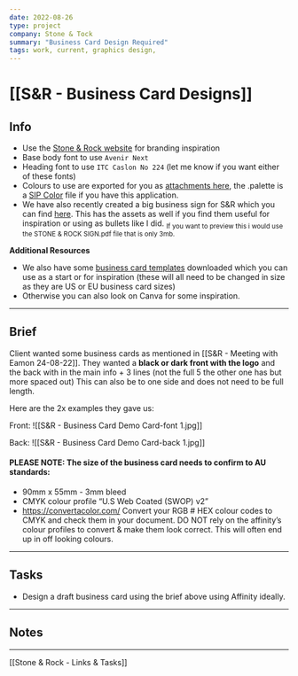 ```yaml
---
date: 2022-08-26
type: project
company: Stone & Tock
summary: "Business Card Design Required"
tags: work, current, graphics design,
---
```


# [[S&R - Business Card Designs]]


## Info
- Use the [Stone & Rock website](https://stoneandrock.com.au/) for branding inspiration
- Base body font to use `Avenir Next`
- Heading font to use `ITC Caslon No 224` (let me know if you want either of these fonts)
- Colours to use are exported for you as [attachments here](https://drive.google.com/drive/folders/1Lg7y3AyK2rYjHxl-TLAAN2U-FD8Z9eFq?usp=sharing), the .palette is a [SIP Color](https://sipapp.io/) file if you have this application.
- We have also recently created a big business sign for S&R which you can find [here](https://drive.google.com/drive/folders/1pNcx8GHm0TZ3Z_SGXaQKokge7bJ9_ddj?usp=sharing). This has the assets as well if you find them useful for inspiration or using as bullets like I did.
	<sub> If you want to preview this i would use the STONE & ROCK SIGN.pdf file that is only 3mb. </sub>


**Additional Resources**
- We also have some [business card templates](https://drive.google.com/drive/folders/1jhzFRCyL3ZskVU7JmZV7sEwrJT8oU008?usp=sharing) downloaded which you can use as a start or for inspiration (these will all need to be changed in size as they are US or EU business card sizes)
- Otherwise you can also look on Canva for some inspiration.

---

## Brief
Client wanted some business cards as mentioned in [[S&R - Meeting with Eamon 24-08-22]]. 
They wanted a **black or dark front with the logo** and the back with in the main info + 3 lines (not the full 5 the other one has but more spaced out) This can also be to one side and does not need to be full length. 

Here are the 2x examples they gave us:

Front:
![[S&R - Business Card Demo Card-font 1.jpg]]

Back:
![[S&R - Business Card Demo Card-back 1.jpg]]

#### **PLEASE NOTE:** The size of the business card needs to confirm to AU standards:
- 90mm x 55mm - 3mm bleed 
- CMYK colour profile “U.S Web Coated (SWOP) v2”
- https://convertacolor.com/ Convert your RGB # HEX colour codes to CMYK and check them in your document. DO NOT rely on the affinity’s colour profiles to convert & make them look correct. This will often end up in off looking colours.

---

## Tasks
- Design a draft business card using the brief above using Affinity ideally. 


---

## Notes


---
[[Stone & Rock - Links & Tasks]]